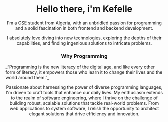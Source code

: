 <h1 style="text-align:center"> Hello there,  i'm Kefelle</h1>


<p style="text-align:center">I'm a CSE student from Algeria, with an unbridled passion for programming and a solid fascination in both frontend and backend development.</p>
<p style="text-align:center">I absolutely love diving into new technologies, exploring the depths of their capabilities, and finding ingenious solutions to intricate problems.</p>
<h3 style="text-align:center">Why Programming</h3>
_“Programming is the new literacy of the digital age, and like every other form of literacy, it empowers those who learn it to change their lives and the world around them.”_

<p style="text-align:center">Passionate about harnessing the power of diverse programming languages, I'm driven to craft tools that enhance our daily lives. My enthusiasm extends to the realm of software engineering, where I thrive on the challenge of building robust, scalable solutions that tackle real-world problems. From web applications to system software, I relish the opportunity to architect elegant solutions that drive efficiency and innovation.</p>
